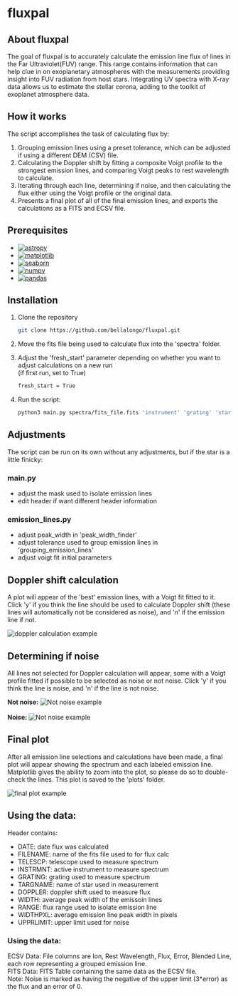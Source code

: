 # fluxpal


## About fluxpal
The goal of fluxpal is to accurately calculate the emission line flux of lines in the Far Ultraviolet(FUV) range. This range contains information that can help clue in on exoplanetary atmospheres with the measurements providing insight into FUV radiation from host stars. Integrating UV spectra with X-ray data allows us to estimate the stellar corona, adding to the toolkit of exoplanet atmosphere data. 


## How it works
The script accomplishes the task of calculating flux by:
1. Grouping emission lines using a preset tolerance, which can be adjusted if using a different DEM (CSV) file.
2. Calculating the Doppler shift by fitting a composite Voigt profile to the strongest emission lines, and comparing Voigt peaks to rest wavelength to calculate.
3. Iterating through each line, determining if noise, and then calculating the flux either using the Voigt profile or the original data.
4. Presents a final plot of all of the final emission lines, and exports the calculations as a FITS and ECSV file.


## Prerequisites 
* [![astropy][astropy-pic]][astropy-url]
* [![matplotlib][matplotlib-pic]][matplotlib-url]
* [![seaborn][seaborn-pic]][seaborn-url]
* [![numpy][numpy-pic]][numpy-url]
* [![pandas][pandas-pic]][pandas-url]


## Installation
1. Clone the repository </br>

   ```sh
   git clone https://github.com/bellalongo/fluxpal.git
   ```
2. Move the fits file being used to calculate flux into the 'spectra' folder.
3. Adjust the 'fresh_start' parameter depending on whether you want to adjust calculations on a new run </br>
   (if first run, set to True)
   ```sh
   fresh_start = True
   ```
5. Run the script:
    ```sh
   python3 main.py spectra/fits_file.fits 'instrument' 'grating' 'star name'
   ```

## Adjustments
The script can be run on its own without any adjustments, but if the star is a little finicky:
### main.py
* adjust the mask used to isolate emission lines
* edit header if want different header information
### emission_lines.py
* adjust peak_width in 'peak_width_finder'
* adjust tolerance used to group emission lines in 'grouping_emission_lines'
* adjust voigt fit initial parameters
  


## Doppler shift calculation
A plot will appear of the 'best' emission lines, with a Voigt fit fitted to it. Click 'y' if you think the line should be used to calculate Doppler shift (these lines will automatically not be considered as noise), and 'n' if the emission line if not. </br>

![doppler calculation example](https://github.com/bellalongo/Flux-and-Line-Measurement-Script/blob/main/readme_pics/doppler_calc.png?raw=true)
</br>

## Determining if noise
All lines not selected for Doppler calculation will appear, some with a Voigt profile fitted if possible to be selected as noise or not noise. Click 'y' if you think the line is noise, and 'n' if the line is not noise. </br>

**Not noise:**
![Not noise example](https://github.com/bellalongo/Flux-and-Line-Measurement-Script/blob/main/readme_pics/not_noise.png?raw=true)
</br>
</br>
**Noise:**
![Not noise example](https://github.com/bellalongo/Flux-and-Line-Measurement-Script/blob/main/readme_pics/noise.png?raw=true)

## Final plot
After all emission line selections and calculations have been made, a final plot will appear showing the spectrum and each labeled emission line. Matplotlib gives the ability to zoom into the plot, so please do so to double-check the lines. This plot is saved to the 'plots' folder. </br>

![final plot example](https://github.com/bellalongo/Flux-and-Line-Measurement-Script/blob/main/plots/example_final_plot.png?raw=true)
</br>



## Using the data:
Header contains:
* DATE: date flux was calculated
* FILENAME: name of the fits file used to for flux calc
* TELESCP: telescope used to measure spectrum
* INSTRMNT: active instrument to measure spectrum
* GRATING: grating used to measure spectrum
* TARGNAME: name of star used in measurement
* DOPPLER: doppler shift used to measure flux
* WIDTH: average peak width of the emissoin lines
* RANGE: flux range used to isolate emission line
* WIDTHPXL: average emission line peak width in pixels
* UPPRLIMIT: upper limit used for noise


### Using the data:
ECSV Data: File columns are Ion, Rest Wavelength, Flux, Error, Blended Line, each row representing a grouped emission line.  <br />
FITS Data: FITS Table containing the same data as the ECSV file. <br />
Note: Noise is marked as having the negative of the upper limit (3*error) as the flux and an error of 0. <br />


  




[numpy-url]: https://numpy.org/doc/
[numpy-pic]: https://img.shields.io/badge/numpy-blue?style=for-the-badge
[astropy-url]: https://astropy.org/
[astropy-pic]: https://img.shields.io/badge/astropy-orange?style=for-the-badge
[matplotlib-url]: https://matplotlib.org/stable/index.html
[matplotlib-pic]: https://img.shields.io/badge/matplotlib-yellow?style=for-the-badge
[seaborn-url]: https://seaborn.pydata.org/
[seaborn-pic]: https://img.shields.io/badge/seaborn-purple?style=for-the-badge
[pandas-url]: https://pandas.pydata.org/docs/
[pandas-pic]: https://img.shields.io/badge/pandas-black?style=for-the-badge
